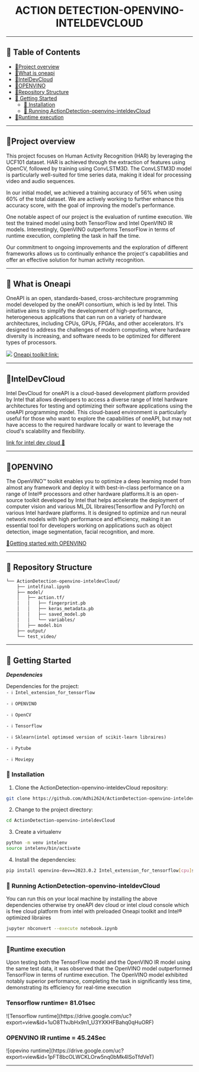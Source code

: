 <div align="center">
<h1 align="center">
<br>ACTION DETECTION-OPENVINO-INTELDEVCLOUD</h1>

</div>

---

## 📖 Table of Contents
- [📍Project overview](#-overview)
- [📍What is oneapi](#-features)
- [📍IntelDevCloud](#-inteldevCloud)
- [📍OPENVINO](#modules)
- [📍Repository Structure](#-repository-structure)
- [🚀 Getting Started](#-getting-started)
    - [🔧 Installation](#-installation)
    - [🤖 Running ActionDetection-openvino-inteldevCloud](#-running-ActionDetection-openvino-inteldevCloud)
- [📍Runtime execution](#-Runtime-execution)

---

## 📍Project overview

   This project focuses on Human Activity Recognition (HAR) by leveraging the UCF101 dataset. HAR is achieved through the extraction of features using OpenCV, followed by training using ConvLSTM3D. The ConvLSTM3D model is particularly well-suited for time series data, making it ideal for processing video and audio sequences.

In our initial model, we achieved a training accuracy of 56% when using 60% of the total dataset. We are actively working to further enhance this accuracy score, with the goal of improving the model's performance.

One notable aspect of our project is the evaluation of runtime execution. We test the trained model using both TensorFlow and Intel OpenVINO IR models. Interestingly, OpenVINO outperforms TensorFlow in terms of runtime execution, completing the task in half the time.

Our commitment to ongoing improvements and the exploration of different frameworks allows us to continually enhance the project's capabilities and offer an effective solution for human activity recognition.



---

## 📍 What is Oneapi

   OneAPI is an open, standards-based, cross-architecture programming model developed by the oneAPI consortium, which is led by Intel. This initiative aims to simplify the development of high-performance, heterogeneous applications that can run on a variety of hardware architectures, including CPUs, GPUs, FPGAs, and other accelerators. It's designed to address the challenges of modern computing, where hardware diversity is increasing, and software needs to be optimized for different types of processors.

   <img src='https://www.intel.com/content/dam/developer/articles/technical/oneapi-what-is-it/f1-oneapi-specification-stack.png' />
<a href='https://www.intel.com/content/www/us/en/developer/tools/oneapi/toolkits.html'>Oneapi toolkit:link:</a>



---

## 📍IntelDevCloud

Intel DevCloud for oneAPI is a cloud-based development platform provided by Intel that allows developers to access a diverse range of Intel hardware architectures for testing and optimizing their software applications using the oneAPI programming model. This cloud-based environment is particularly useful for those who want to explore the capabilities of oneAPI, but may not have access to the required hardware locally or want to leverage the cloud's scalability and flexibility.

<a href='https://consumer.intel.com/intelcorpb2c.onmicrosoft.com/B2C_1A_UnifiedLogin_SISU_CML_SAML/generic/login?entityId=www.intel.com&ui_locales=en'> link for intel dev cloud 🔗</a>

---


## 📍OPENVINO

The OpenVINO™ toolkit enables you to optimize a deep learning model from almost any framework and deploy it with best-in-class performance on a range of Intel® processors and other hardware platforms.It is an open-source toolkit developed by Intel that helps accelerate the deployment of computer vision and various ML,DL libraires(Tensorflow and PyTorch) on various Intel hardware platforms. It is designed to optimize and run neural network models with high performance and efficiency, making it an essential tool for developers working on applications such as object detection, image segmentation, facial recognition, and more.

<a href='https://docs.openvino.ai/2023.0/openvino_docs_install_guides_overview.html?ENVIRONMENT=DEV_TOOLS&OP_SYSTEM=WINDOWS&VERSION=v_2023_0_2&DISTRIBUTION=PIP'>🔗Getting started with OPENVINO</a>

---



## 📂 Repository Structure

```sh
└── ActionDetection-openvino-inteldevCloud/
    ├── intelfinal.ipynb
    ├── model/
    │   ├── action.tf/
    │   │   ├── fingerprint.pb
    │   │   ├── keras_metadata.pb
    │   │   ├── saved_model.pb
    │   │   └── variables/
    │   ├── model.bin
    ├── output/
    └── test_video/

```

---




## 🚀 Getting Started

***Dependencies***

Dependencies for the project:  
`- ℹ️ Intel_extension_for_tensorflow`

`- ℹ️ OPENVINO`

`- ℹ️ OpenCV`

`- ℹ️ Tensorflow`

`- ℹ️ Sklearn(intel optimsed version of scikit-learn libraires)`

`- ℹ️ Pytube`

`- ℹ️ Moviepy`

### 🔧 Installation

1. Clone the ActionDetection-openvino-inteldevCloud repository:
```sh
git clone https://github.com/Adhi2624/ActionDetection-openvino-inteldevCloud
```

2. Change to the project directory:
```sh
cd ActionDetection-openvino-inteldevCloud
```
3. Create a virtualenv
```sh
python -m venv intelenv
source intelenv/bin/activate
```


4. Install the dependencies:
```sh
pip install openvino-dev==2023.0.2 Intel_extension_for_tensorflow[cpu]scikit-learn-intelex opendatasets opencv-contrib-python Tensorflow==2.13 pytube moviepy
```

### 🤖 Running ActionDetection-openvino-inteldevCloud
You can run this on your local machine by installing the above dependencies otherwise try oneAPI dev cloud or intel cloud console which is free cloud platform from intel with preloaded Oneapi toolkit and Intel® optimized libraires
```sh
jupyter nbconvert --execute notebook.ipynb
```
---

### 📍Runtime execution

   Upon testing both the TensorFlow model and the OpenVINO IR model using the same test data, it was observed that the OpenVINO model outperformed TensorFlow in terms of runtime execution. The OpenVINO model exhibited notably superior performance, completing the task in significantly less time, demonstrating its efficiency for real-time execution

<h3>Tensorflow runtime= 81.01sec</h3>
![Tensorflow runtime](https://drive.google.com/uc?export=view&id=1uO8T1vJbHx9n1_U3YXKHFBahq0qHuORF)

<h3>OPENVINO IR runtime = 45.24Sec</h3>
![opevino runtime](https://drive.google.com/uc?export=view&id=1pFT8bcOLWCKLOrw5nq0bMk4ISoTfdVeT)




---



